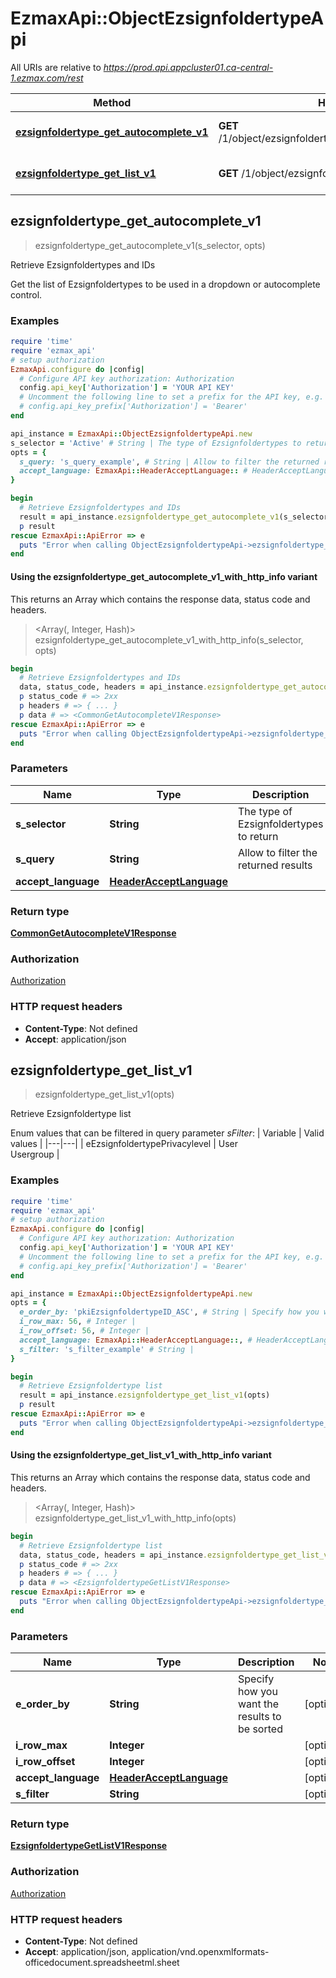 # EzmaxApi::ObjectEzsignfoldertypeApi

All URIs are relative to *https://prod.api.appcluster01.ca-central-1.ezmax.com/rest*

| Method | HTTP request | Description |
| ------ | ------------ | ----------- |
| [**ezsignfoldertype_get_autocomplete_v1**](ObjectEzsignfoldertypeApi.md#ezsignfoldertype_get_autocomplete_v1) | **GET** /1/object/ezsignfoldertype/getAutocomplete/{sSelector} | Retrieve Ezsignfoldertypes and IDs |
| [**ezsignfoldertype_get_list_v1**](ObjectEzsignfoldertypeApi.md#ezsignfoldertype_get_list_v1) | **GET** /1/object/ezsignfoldertype/getList | Retrieve Ezsignfoldertype list |


## ezsignfoldertype_get_autocomplete_v1

> <CommonGetAutocompleteV1Response> ezsignfoldertype_get_autocomplete_v1(s_selector, opts)

Retrieve Ezsignfoldertypes and IDs

Get the list of Ezsignfoldertypes to be used in a dropdown or autocomplete control.

### Examples

```ruby
require 'time'
require 'ezmax_api'
# setup authorization
EzmaxApi.configure do |config|
  # Configure API key authorization: Authorization
  config.api_key['Authorization'] = 'YOUR API KEY'
  # Uncomment the following line to set a prefix for the API key, e.g. 'Bearer' (defaults to nil)
  # config.api_key_prefix['Authorization'] = 'Bearer'
end

api_instance = EzmaxApi::ObjectEzsignfoldertypeApi.new
s_selector = 'Active' # String | The type of Ezsignfoldertypes to return
opts = {
  s_query: 's_query_example', # String | Allow to filter the returned results
  accept_language: EzmaxApi::HeaderAcceptLanguage:: # HeaderAcceptLanguage | 
}

begin
  # Retrieve Ezsignfoldertypes and IDs
  result = api_instance.ezsignfoldertype_get_autocomplete_v1(s_selector, opts)
  p result
rescue EzmaxApi::ApiError => e
  puts "Error when calling ObjectEzsignfoldertypeApi->ezsignfoldertype_get_autocomplete_v1: #{e}"
end
```

#### Using the ezsignfoldertype_get_autocomplete_v1_with_http_info variant

This returns an Array which contains the response data, status code and headers.

> <Array(<CommonGetAutocompleteV1Response>, Integer, Hash)> ezsignfoldertype_get_autocomplete_v1_with_http_info(s_selector, opts)

```ruby
begin
  # Retrieve Ezsignfoldertypes and IDs
  data, status_code, headers = api_instance.ezsignfoldertype_get_autocomplete_v1_with_http_info(s_selector, opts)
  p status_code # => 2xx
  p headers # => { ... }
  p data # => <CommonGetAutocompleteV1Response>
rescue EzmaxApi::ApiError => e
  puts "Error when calling ObjectEzsignfoldertypeApi->ezsignfoldertype_get_autocomplete_v1_with_http_info: #{e}"
end
```

### Parameters

| Name | Type | Description | Notes |
| ---- | ---- | ----------- | ----- |
| **s_selector** | **String** | The type of Ezsignfoldertypes to return |  |
| **s_query** | **String** | Allow to filter the returned results | [optional] |
| **accept_language** | [**HeaderAcceptLanguage**](.md) |  | [optional] |

### Return type

[**CommonGetAutocompleteV1Response**](CommonGetAutocompleteV1Response.md)

### Authorization

[Authorization](../README.md#Authorization)

### HTTP request headers

- **Content-Type**: Not defined
- **Accept**: application/json


## ezsignfoldertype_get_list_v1

> <EzsignfoldertypeGetListV1Response> ezsignfoldertype_get_list_v1(opts)

Retrieve Ezsignfoldertype list

Enum values that can be filtered in query parameter *sFilter*:  | Variable | Valid values | |---|---| | eEzsignfoldertypePrivacylevel | User<br>Usergroup |

### Examples

```ruby
require 'time'
require 'ezmax_api'
# setup authorization
EzmaxApi.configure do |config|
  # Configure API key authorization: Authorization
  config.api_key['Authorization'] = 'YOUR API KEY'
  # Uncomment the following line to set a prefix for the API key, e.g. 'Bearer' (defaults to nil)
  # config.api_key_prefix['Authorization'] = 'Bearer'
end

api_instance = EzmaxApi::ObjectEzsignfoldertypeApi.new
opts = {
  e_order_by: 'pkiEzsignfoldertypeID_ASC', # String | Specify how you want the results to be sorted
  i_row_max: 56, # Integer | 
  i_row_offset: 56, # Integer | 
  accept_language: EzmaxApi::HeaderAcceptLanguage::, # HeaderAcceptLanguage | 
  s_filter: 's_filter_example' # String | 
}

begin
  # Retrieve Ezsignfoldertype list
  result = api_instance.ezsignfoldertype_get_list_v1(opts)
  p result
rescue EzmaxApi::ApiError => e
  puts "Error when calling ObjectEzsignfoldertypeApi->ezsignfoldertype_get_list_v1: #{e}"
end
```

#### Using the ezsignfoldertype_get_list_v1_with_http_info variant

This returns an Array which contains the response data, status code and headers.

> <Array(<EzsignfoldertypeGetListV1Response>, Integer, Hash)> ezsignfoldertype_get_list_v1_with_http_info(opts)

```ruby
begin
  # Retrieve Ezsignfoldertype list
  data, status_code, headers = api_instance.ezsignfoldertype_get_list_v1_with_http_info(opts)
  p status_code # => 2xx
  p headers # => { ... }
  p data # => <EzsignfoldertypeGetListV1Response>
rescue EzmaxApi::ApiError => e
  puts "Error when calling ObjectEzsignfoldertypeApi->ezsignfoldertype_get_list_v1_with_http_info: #{e}"
end
```

### Parameters

| Name | Type | Description | Notes |
| ---- | ---- | ----------- | ----- |
| **e_order_by** | **String** | Specify how you want the results to be sorted | [optional] |
| **i_row_max** | **Integer** |  | [optional] |
| **i_row_offset** | **Integer** |  | [optional] |
| **accept_language** | [**HeaderAcceptLanguage**](.md) |  | [optional] |
| **s_filter** | **String** |  | [optional] |

### Return type

[**EzsignfoldertypeGetListV1Response**](EzsignfoldertypeGetListV1Response.md)

### Authorization

[Authorization](../README.md#Authorization)

### HTTP request headers

- **Content-Type**: Not defined
- **Accept**: application/json, application/vnd.openxmlformats-officedocument.spreadsheetml.sheet

